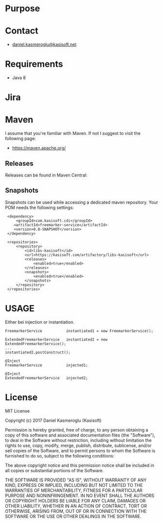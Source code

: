 Purpose
=======


Contact
=======

* daniel.kasmeroglu@kasisoft.net


Requirements
============

 * Java 8


Jira
====


Maven
=====

I assume that you're familiar with Maven. If not I suggest to visit the following page:

* https://maven.apache.org/


Releases
--------

Releases can be found in Maven Central:


Snapshots
---------

Snapshots can be used while accessing a dedicated maven repository. Your POM needs the following settings:

     <dependency>
         <groupId>com.kasisoft.cdi</groupId>
        <artifactId>freemarker-service</artifactId>
        <version>0.8-SNAPSHOT</version>
     </dependency>
     
     <repositories>
         <repository>
             <id>libs-kasisoft</id>
             <url>https://kasisoft.com/artifactory/libs-kasisoft</url>
             <releases>
                 <enabled>true</enabled>
             </releases>
             <snapshots>
                 <enabled>true</enabled>
             </snapshots>
         </repository>
     </repositories>
     
     
USAGE
=====

Either bei injection or instantiation.

    FreemarkerService           instantiated1 = new FreemarkerService();
    
    ExtendedFreemarkerService   instantiated2 = new ExtendedFreemarkerService();
    ...
    instantiated2.postConstruct();
    
    @Inject
    FreemarkerService           injected1;
    
    @Inject
    ExtendedFreemarkerService   injected2;



License
=======

MIT License

Copyright (c) 2017 Daniel Kasmeroglu (Kasisoft)

Permission is hereby granted, free of charge, to any person obtaining a copy
of this software and associated documentation files (the "Software"), to deal
in the Software without restriction, including without limitation the rights
to use, copy, modify, merge, publish, distribute, sublicense, and/or sell
copies of the Software, and to permit persons to whom the Software is
furnished to do so, subject to the following conditions:

The above copyright notice and this permission notice shall be included in all
copies or substantial portions of the Software.

THE SOFTWARE IS PROVIDED "AS IS", WITHOUT WARRANTY OF ANY KIND, EXPRESS OR
IMPLIED, INCLUDING BUT NOT LIMITED TO THE WARRANTIES OF MERCHANTABILITY,
FITNESS FOR A PARTICULAR PURPOSE AND NONINFRINGEMENT. IN NO EVENT SHALL THE
AUTHORS OR COPYRIGHT HOLDERS BE LIABLE FOR ANY CLAIM, DAMAGES OR OTHER
LIABILITY, WHETHER IN AN ACTION OF CONTRACT, TORT OR OTHERWISE, ARISING FROM,
OUT OF OR IN CONNECTION WITH THE SOFTWARE OR THE USE OR OTHER DEALINGS IN THE
SOFTWARE.
